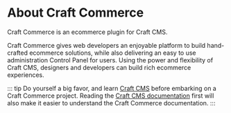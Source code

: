 # About Craft Commerce

Craft Commerce is an ecommerce plugin for Craft CMS.

Craft Commerce gives web developers an enjoyable platform to build hand-crafted ecommerce solutions, while also delivering an easy to use administration Control Panel for users. Using the power and flexibility of Craft CMS, designers and developers can build rich ecommerce experiences.

::: tip
Do yourself a big favor, and learn [Craft CMS](https://craftcms.com/) before embarking on a Craft Commerce project. Reading the [Craft CMS documentation](https://docs.craftcms.com/) first will also make it easier to understand the Craft Commerce documentation.
:::

